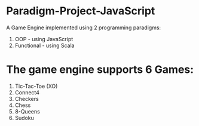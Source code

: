 # Paradigm-Project-JavaScript
A Game Engine implemented using 2 programming paradigms:
1) OOP - using JavaScript
2) Functional - using Scala
# The game engine supports 6 Games:
1) Tic-Tac-Toe (XO)
2) Connect4
3) Checkers
4) Chess
5) 8-Queens
6) Sudoku
